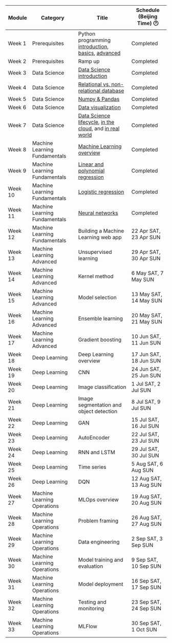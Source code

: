 | Module | Category | Title | Schedule (Beijing Time) &#x1F550; |
|---|---|---|---|
| Week 1 | Prerequisites | Python programming [introduction](https://mybinder.org/v2/gh/open-academy/machine-learning/main?urlpath=tree/open-machine-learning-jupyter-book/slides/python-programming/python-programming-introduction.ipynb), [basics](https://mybinder.org/v2/gh/open-academy/machine-learning/main?urlpath=tree/open-machine-learning-jupyter-book/slides/python-programming/python-programming-basics.ipynb), [advanced](https://mybinder.org/v2/gh/open-academy/machine-learning/main?urlpath=tree/open-machine-learning-jupyter-book/slides/python-programming/python-programming-advanced.ipynb) | Completed |
| Week 2 | Prerequisites | Ramp up | Completed |
| Week 3 | Data Science | [Data Science introduction](https://mybinder.org/v2/gh/open-academy/machine-learning/main?urlpath=tree/open-machine-learning-jupyter-book/slides/data-science/data-science-introduction.ipynb) | Completed |
| Week 4 | Data Science | [Relational vs. non-relational database](https://mybinder.org/v2/gh/open-academy/machine-learning/main?urlpath=tree/open-machine-learning-jupyter-book/slides/data-science/relational-vs-non-relational-database.ipynb) | Completed |
| Week 5 | Data Science | [Numpy & Pandas](https://mybinder.org/v2/gh/open-academy/machine-learning/main?urlpath=tree/open-machine-learning-jupyter-book/slides/data-science/numpy-and-pandas.ipynb) | Completed |
| Week 6 | Data Science | [Data visualization](https://mybinder.org/v2/gh/open-academy/machine-learning/main?urlpath=tree/open-machine-learning-jupyter-book/slides/data-science/data-visualization.ipynb) | Completed |
| Week 7 | Data Science | [Data Science lifecycle](https://open-academy.github.io/machine-learning/slides/data-science/data-science-lifecycle.html), [in the cloud](https://open-academy.github.io/machine-learning/slides/data-science/data-science-in-the-cloud.html), and [in real world](https://open-academy.github.io/machine-learning/slides/data-science/data-science-in-real-world.html) | Completed |
| Week 8 | Machine Learning Fundamentals | [Machine Learning overview](https://open-academy.github.io/machine-learning/slides/ml-fundamentals/ml-overview.html) | Completed |
| Week 9 | Machine Learning Fundamentals | [Linear and polynomial regression](https://open-academy.github.io/machine-learning/slides/ml-fundamentals/linear-regression.html) | Completed |
| Week 10 | Machine Learning Fundamentals | [Logistic regression](https://open-academy.github.io/machine-learning/slides/ml-fundamentals/logistic-regression.html) | Completed |
| Week 11 | Machine Learning Fundamentals | [Neural networks](https://open-academy.github.io/machine-learning/slides/ml-fundamentals/neural-network.html) | Completed |
| Week 12 | Machine Learning Fundamentals | Building a Machine Learning web app | 22 Apr SAT, 23 Apr SUN |
| Week 13 | Machine Learning Advanced | Unsupervised learning | 29 Apr SAT, 30 Apr SUN |
| Week 14 | Machine Learning Advanced | Kernel method | 6 May SAT, 7 May SUN |
| Week 15 | Machine Learning Advanced | Model selection | 13 May SAT, 14 May SUN |
| Week 16 | Machine Learning Advanced | Ensemble learning | 20 May SAT, 21 May SUN |
| Week 17 | Machine Learning Advanced | Gradient boosting | 10 Jun SAT, 11 Jun SUN |
| Week 18 | Deep Learning | Deep Learning overview | 17 Jun SAT, 18 Jun SUN |
| Week 19 | Deep Learning | CNN | 24 Jun SAT, 25 Jun SUN |
| Week 20 | Deep Learning | Image classification | 1 Jul SAT, 2 Jul SUN |
| Week 21 | Deep Learning | Image segmentation and object detection | 8 Jul SAT, 9 Jul SUN |
| Week 22 | Deep Learning | GAN | 15 Jul SAT, 16 Jul SUN |
| Week 23 | Deep Learning | AutoEncoder | 22 Jul SAT, 23 Jul SUN |
| Week 24 | Deep Learning | RNN and LSTM | 29 Jul SAT, 30 Jul SUN |
| Week 25 | Deep Learning | Time series | 5 Aug SAT, 6 Aug SUN |
| Week 26 | Deep Learning | DQN | 12 Aug SAT, 13 Aug SUN |
| Week 27 | Machine Learning Operations | MLOps overview | 19 Aug SAT, 20 Aug SUN |
| Week 28 | Machine Learning Operations | Problem framing | 26 Aug SAT, 27 Aug SUN |
| Week 29 | Machine Learning Operations | Data engineering | 2 Sep SAT, 3 Sep SUN |
| Week 30 | Machine Learning Operations | Model training and evaluation | 9 Sep SAT, 10 Sep SUN |
| Week 31 | Machine Learning Operations | Model deployment | 16 Sep SAT, 17 Sep SUN |
| Week 32 | Machine Learning Operations | Testing and monitoring | 23 Sep SAT, 24 Sep SUN |
| Week 33 | Machine Learning Operations | MLFlow | 30 Sep SAT, 1 Oct SUN |
